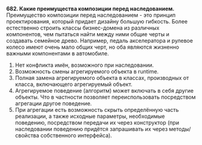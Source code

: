 **682. Какие преимущества композиции перед наследованием.**
Преимущество композиции перед наследованием - это принцип проектирования, который придает дизайну большую гибкость. Более естественно строить классы бизнес-домена из различных компонентов, чем пытаться найти между ними общие черты и создавать семейное древо. Например, педаль акселератора и рулевое колесо имеют очень мало общих черт, но оба являются жизненно важными компонентами в автомобиле.

1) Нет конфликта имён, возможного при наследовании.
2) Возможность смены агрегируемого объекта в runtime.
3) Полная замена агрегируемого объекта в классах, производных от класса, включающего агрегируемый объект.
4) Агрегируемое поведение (алгоритм) может включать в себя другие объекты. Что в частности позволяет переиспользовать посредством агрегации другое поведение.
5) При агрегации есть возможность скрыть определённую часть реализации, а также исходные параметры, 
необходимые поведению, посредством передачи их через конструктор (при наследовании поведению придётся запрашивать их через методы/свойства собственного интерфейса).

